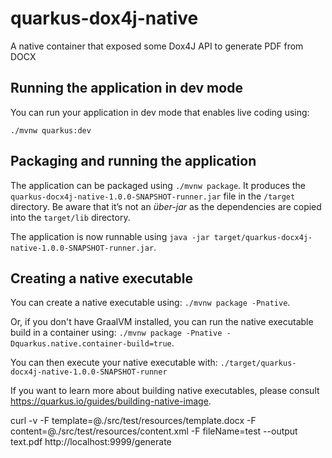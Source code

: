 # quarkus-dox4j-native
A native container that exposed some Dox4J API to generate PDF from DOCX

## Running the application in dev mode

You can run your application in dev mode that enables live coding using:
```
./mvnw quarkus:dev
```

## Packaging and running the application

The application can be packaged using `./mvnw package`.
It produces the `quarkus-docx4j-native-1.0.0-SNAPSHOT-runner.jar` file in the `/target` directory.
Be aware that it’s not an _über-jar_ as the dependencies are copied into the `target/lib` directory.

The application is now runnable using `java -jar target/quarkus-docx4j-native-1.0.0-SNAPSHOT-runner.jar`.

## Creating a native executable

You can create a native executable using: `./mvnw package -Pnative`.

Or, if you don't have GraalVM installed, you can run the native executable build in a container using: `./mvnw package -Pnative -Dquarkus.native.container-build=true`.

You can then execute your native executable with: `./target/quarkus-docx4j-native-1.0.0-SNAPSHOT-runner`

If you want to learn more about building native executables, please consult https://quarkus.io/guides/building-native-image.

curl -v -F template=@./src/test/resources/template.docx -F content=@./src/test/resources/content.xml -F fileName=test --output text.pdf http://localhost:9999/generate